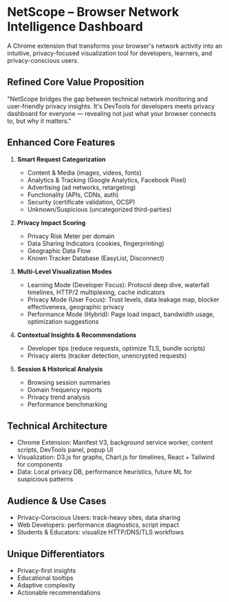 # NetScope – Browser Network Intelligence Dashboard

A Chrome extension that transforms your browser's network activity into an intuitive, privacy-focused visualization tool for developers, learners, and privacy-conscious users.

## Refined Core Value Proposition

"NetScope bridges the gap between technical network monitoring and user-friendly privacy insights. It's DevTools for developers meets privacy dashboard for everyone — revealing not just what your browser connects to, but why it matters."

## Enhanced Core Features

1. **Smart Request Categorization**

   - Content & Media (images, videos, fonts)
   - Analytics & Tracking (Google Analytics, Facebook Pixel)
   - Advertising (ad networks, retargeting)
   - Functionality (APIs, CDNs, auth)
   - Security (certificate validation, OCSP)
   - Unknown/Suspicious (uncategorized third-parties)

2. **Privacy Impact Scoring**

   - Privacy Risk Meter per domain
   - Data Sharing Indicators (cookies, fingerprinting)
   - Geographic Data Flow
   - Known Tracker Database (EasyList, Disconnect)

3. **Multi-Level Visualization Modes**

   - Learning Mode (Developer Focus): Protocol deep dive, waterfall timelines, HTTP/2 multiplexing, cache indicators
   - Privacy Mode (User Focus): Trust levels, data leakage map, blocker effectiveness, geographic privacy
   - Performance Mode (Hybrid): Page load impact, bandwidth usage, optimization suggestions

4. **Contextual Insights & Recommendations**

   - Developer tips (reduce requests, optimize TLS, bundle scripts)
   - Privacy alerts (tracker detection, unencrypted requests)

5. **Session & Historical Analysis**
   - Browsing session summaries
   - Domain frequency reports
   - Privacy trend analysis
   - Performance benchmarking

## Technical Architecture

- Chrome Extension: Manifest V3, background service worker, content scripts, DevTools panel, popup UI
- Visualization: D3.js for graphs, Chart.js for timelines, React + Tailwind for components
- Data: Local privacy DB, performance heuristics, future ML for suspicious patterns

## Audience & Use Cases

- Privacy-Conscious Users: track-heavy sites, data sharing
- Web Developers: performance diagnostics, script impact
- Students & Educators: visualize HTTP/DNS/TLS workflows

## Unique Differentiators

- Privacy-first insights
- Educational tooltips
- Adaptive complexity
- Actionable recommendations
